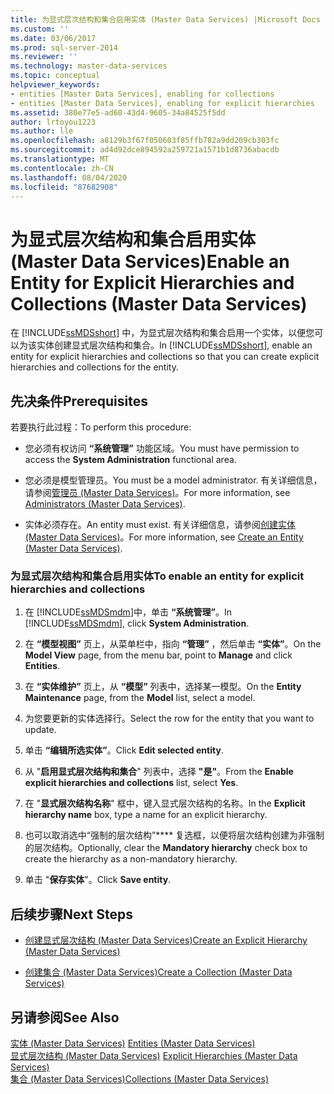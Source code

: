 ```yaml
---
title: 为显式层次结构和集合启用实体 (Master Data Services) |Microsoft Docs
ms.custom: ''
ms.date: 03/06/2017
ms.prod: sql-server-2014
ms.reviewer: ''
ms.technology: master-data-services
ms.topic: conceptual
helpviewer_keywords:
- entities [Master Data Services], enabling for collections
- entities [Master Data Services], enabling for explicit hierarchies
ms.assetid: 380e77e5-ad60-43d4-9605-34a84525f5dd
author: lrtoyou1223
ms.author: lle
ms.openlocfilehash: a8129b3f67f050603f85ffb782a9dd209cb303fc
ms.sourcegitcommit: ad4d92dce894592a259721a1571b1d8736abacdb
ms.translationtype: MT
ms.contentlocale: zh-CN
ms.lasthandoff: 08/04/2020
ms.locfileid: "87682908"
---
```

# <a name="enable-an-entity-for-explicit-hierarchies-and-collections-master-data-services"></a><span data-ttu-id="7f683-102">为显式层次结构和集合启用实体 (Master Data Services)</span><span class="sxs-lookup"><span data-stu-id="7f683-102">Enable an Entity for Explicit Hierarchies and Collections (Master Data Services)</span></span>
  <span data-ttu-id="7f683-103">在 [!INCLUDE[ssMDSshort](../includes/ssmdsshort-md.md)] 中，为显式层次结构和集合启用一个实体，以便您可以为该实体创建显式层次结构和集合。</span><span class="sxs-lookup"><span data-stu-id="7f683-103">In [!INCLUDE[ssMDSshort](../includes/ssmdsshort-md.md)], enable an entity for explicit hierarchies and collections so that you can create explicit hierarchies and collections for the entity.</span></span>  
  
## <a name="prerequisites"></a><span data-ttu-id="7f683-104">先决条件</span><span class="sxs-lookup"><span data-stu-id="7f683-104">Prerequisites</span></span>  
 <span data-ttu-id="7f683-105">若要执行此过程：</span><span class="sxs-lookup"><span data-stu-id="7f683-105">To perform this procedure:</span></span>  
  
-   <span data-ttu-id="7f683-106">您必须有权访问 **“系统管理”** 功能区域。</span><span class="sxs-lookup"><span data-stu-id="7f683-106">You must have permission to access the **System Administration** functional area.</span></span>  
  
-   <span data-ttu-id="7f683-107">您必须是模型管理员。</span><span class="sxs-lookup"><span data-stu-id="7f683-107">You must be a model administrator.</span></span> <span data-ttu-id="7f683-108">有关详细信息，请参阅[管理员 &#40;Master Data Services&#41;](administrators-master-data-services.md)。</span><span class="sxs-lookup"><span data-stu-id="7f683-108">For more information, see [Administrators &#40;Master Data Services&#41;](administrators-master-data-services.md).</span></span>  
  
-   <span data-ttu-id="7f683-109">实体必须存在。</span><span class="sxs-lookup"><span data-stu-id="7f683-109">An entity must exist.</span></span> <span data-ttu-id="7f683-110">有关详细信息，请参阅[创建实体 (Master Data Services)](../../2014/master-data-services/create-an-entity-master-data-services.md)。</span><span class="sxs-lookup"><span data-stu-id="7f683-110">For more information, see [Create an Entity &#40;Master Data Services&#41;](../../2014/master-data-services/create-an-entity-master-data-services.md).</span></span>  
  
### <a name="to-enable-an-entity-for-explicit-hierarchies-and-collections"></a><span data-ttu-id="7f683-111">为显式层次结构和集合启用实体</span><span class="sxs-lookup"><span data-stu-id="7f683-111">To enable an entity for explicit hierarchies and collections</span></span>  
  
1.  <span data-ttu-id="7f683-112">在 [!INCLUDE[ssMDSmdm](../includes/ssmdsmdm-md.md)]中，单击 **“系统管理”**。</span><span class="sxs-lookup"><span data-stu-id="7f683-112">In [!INCLUDE[ssMDSmdm](../includes/ssmdsmdm-md.md)], click **System Administration**.</span></span>  
  
2.  <span data-ttu-id="7f683-113">在 **“模型视图”** 页上，从菜单栏中，指向 **“管理”** ，然后单击 **“实体”**。</span><span class="sxs-lookup"><span data-stu-id="7f683-113">On the **Model View** page, from the menu bar, point to **Manage** and click **Entities**.</span></span>  
  
3.  <span data-ttu-id="7f683-114">在 **“实体维护”** 页上，从 **“模型”** 列表中，选择某一模型。</span><span class="sxs-lookup"><span data-stu-id="7f683-114">On the **Entity Maintenance** page, from the **Model** list, select a model.</span></span>  
  
4.  <span data-ttu-id="7f683-115">为您要更新的实体选择行。</span><span class="sxs-lookup"><span data-stu-id="7f683-115">Select the row for the entity that you want to update.</span></span>  
  
5.  <span data-ttu-id="7f683-116">单击 **“编辑所选实体”**。</span><span class="sxs-lookup"><span data-stu-id="7f683-116">Click **Edit selected entity**.</span></span>  
  
6.  <span data-ttu-id="7f683-117">从 "**启用显式层次结构和集合**" 列表中，选择 **"是"**。</span><span class="sxs-lookup"><span data-stu-id="7f683-117">From the **Enable explicit hierarchies and collections** list, select **Yes**.</span></span>  
  
7.  <span data-ttu-id="7f683-118">在 "**显式层次结构名称**" 框中，键入显式层次结构的名称。</span><span class="sxs-lookup"><span data-stu-id="7f683-118">In the **Explicit hierarchy name** box, type a name for an explicit hierarchy.</span></span>  
  
8.  <span data-ttu-id="7f683-119">也可以取消选中“强制的层次结构”\*\*\*\* 复选框，以便将层次结构创建为非强制的层次结构。</span><span class="sxs-lookup"><span data-stu-id="7f683-119">Optionally, clear the **Mandatory hierarchy** check box to create the hierarchy as a non-mandatory hierarchy.</span></span>  
  
9. <span data-ttu-id="7f683-120">单击 "**保存实体**"。</span><span class="sxs-lookup"><span data-stu-id="7f683-120">Click **Save entity**.</span></span>  
  
## <a name="next-steps"></a><span data-ttu-id="7f683-121">后续步骤</span><span class="sxs-lookup"><span data-stu-id="7f683-121">Next Steps</span></span>  
  
-   [<span data-ttu-id="7f683-122">创建显式层次结构 (Master Data Services)</span><span class="sxs-lookup"><span data-stu-id="7f683-122">Create an Explicit Hierarchy &#40;Master Data Services&#41;</span></span>](../../2014/master-data-services/create-an-explicit-hierarchy-master-data-services.md)  
  
-   [<span data-ttu-id="7f683-123">创建集合 (Master Data Services)</span><span class="sxs-lookup"><span data-stu-id="7f683-123">Create a Collection &#40;Master Data Services&#41;</span></span>](../../2014/master-data-services/create-a-collection-master-data-services.md)  
  
## <a name="see-also"></a><span data-ttu-id="7f683-124">另请参阅</span><span class="sxs-lookup"><span data-stu-id="7f683-124">See Also</span></span>  
 <span data-ttu-id="7f683-125">[实体 &#40;Master Data Services&#41;](../../2014/master-data-services/entities-master-data-services.md) </span><span class="sxs-lookup"><span data-stu-id="7f683-125">[Entities &#40;Master Data Services&#41;](../../2014/master-data-services/entities-master-data-services.md) </span></span>  
 <span data-ttu-id="7f683-126">[显式层次结构 &#40;Master Data Services&#41;](../../2014/master-data-services/explicit-hierarchies-master-data-services.md) </span><span class="sxs-lookup"><span data-stu-id="7f683-126">[Explicit Hierarchies &#40;Master Data Services&#41;](../../2014/master-data-services/explicit-hierarchies-master-data-services.md) </span></span>  
 [<span data-ttu-id="7f683-127">集合 (Master Data Services)</span><span class="sxs-lookup"><span data-stu-id="7f683-127">Collections &#40;Master Data Services&#41;</span></span>](../../2014/master-data-services/collections-master-data-services.md)  
  
  

